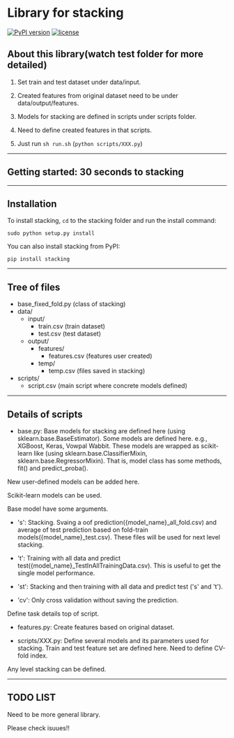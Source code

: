# Library for stacking

[![PyPI version](https://badge.fury.io/py/stacking.svg)](https://badge.fury.io/py/stacking)
[![license](https://img.shields.io/github/license/mashape/apistatus.svg?maxAge=2592000)](https://github.com/ikki407/stacking/LICENSE)


## About this library(watch test folder for more detailed)

1. Set train and test dataset under data/input.

2. Created features from original dataset need to be under data/output/features.

3. Models for stacking are defined in scripts under scripts folder.

4. Need to define created features in that scripts.

5. Just run `sh run.sh` (`python scripts/XXX.py`)

------------------

## Getting started: 30 seconds to stacking

------------------

## Installation
To install stacking, `cd` to the stacking folder and run the install command:
```
sudo python setup.py install
```

You can also install stacking from PyPI:
```
pip install stacking
```


------------------



## Tree of files

- base_fixed_fold.py (class of stacking)
- data/
  - input/
    - train.csv (train dataset)
    - test.csv (test dataset)
  - output/
    - features/
      - features.csv (features user created)
    - temp/
      - temp.csv (files saved in stacking)
- scripts/
  - script.csv (main script where concrete models defined)



------------------



## Details of scripts

* base.py: 
Base models for stacking are defined here (using sklearn.base.BaseEstimator).
Some models are defined here. e.g., XGBoost, Keras, Vowpal Wabbit.
These models are wrapped as scikit-learn like (using sklearn.base.ClassifierMixin, sklearn.base.RegressorMixin).
That is, model class has some methods, fit() and predict_proba().

New user-defined models can be added here.

Scikit-learn models can be used.

Base model have some arguments.

- 's': Stacking. Svaing a oof prediction({model_name}_all_fold.csv) and average of test prediction based on fold-train models({model_name}_test.csv). These files will be used for next level stacking.

- 't': Training with all data and predict test({model_name}_TestInAllTrainingData.csv). This is useful to get the single model performance.

- 'st': Stacking and then training with all data and predict test ('s' and 't').

- 'cv': Only cross validation without saving the prediction.

Define task details top of script.


* features.py:
Create features based on original dataset.

* scripts/XXX.py:
Define several models and its parameters used for stacking.
Train and test feature set are defined here.
Need to define CV-fold index.

Any level stacking can be defined.


------------------



## TODO LIST

Need to be more general library.

Please check isuues!!

